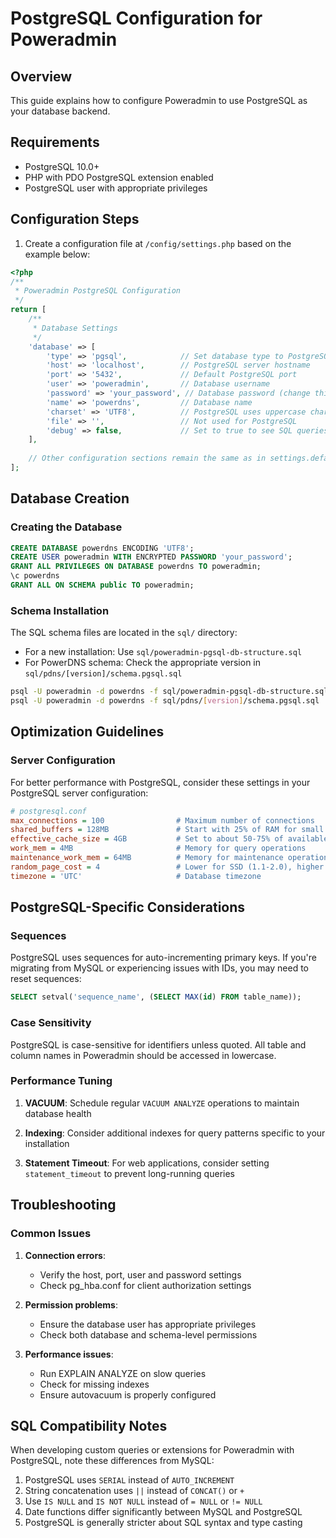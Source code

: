 # PostgreSQL Configuration for Poweradmin

## Overview

This guide explains how to configure Poweradmin to use PostgreSQL as your database backend.

## Requirements

- PostgreSQL 10.0+
- PHP with PDO PostgreSQL extension enabled
- PostgreSQL user with appropriate privileges

## Configuration Steps

1. Create a configuration file at `/config/settings.php` based on the example below:

```php
<?php
/**
 * Poweradmin PostgreSQL Configuration
 */
return [
    /**
     * Database Settings
     */
    'database' => [
        'type' => 'pgsql',            // Set database type to PostgreSQL
        'host' => 'localhost',        // PostgreSQL server hostname
        'port' => '5432',             // Default PostgreSQL port
        'user' => 'poweradmin',       // Database username
        'password' => 'your_password', // Database password (change this!)
        'name' => 'powerdns',         // Database name
        'charset' => 'UTF8',          // PostgreSQL uses uppercase charset names
        'file' => '',                 // Not used for PostgreSQL
        'debug' => false,             // Set to true to see SQL queries for debugging
    ],
    
    // Other configuration sections remain the same as in settings.defaults.php
];
```

## Database Creation

### Creating the Database

```sql
CREATE DATABASE powerdns ENCODING 'UTF8';
CREATE USER poweradmin WITH ENCRYPTED PASSWORD 'your_password';
GRANT ALL PRIVILEGES ON DATABASE powerdns TO poweradmin;
\c powerdns
GRANT ALL ON SCHEMA public TO poweradmin;
```

### Schema Installation

The SQL schema files are located in the `sql/` directory:

- For a new installation: Use `sql/poweradmin-pgsql-db-structure.sql`
- For PowerDNS schema: Check the appropriate version in `sql/pdns/[version]/schema.pgsql.sql`

```bash
psql -U poweradmin -d powerdns -f sql/poweradmin-pgsql-db-structure.sql
psql -U poweradmin -d powerdns -f sql/pdns/[version]/schema.pgsql.sql
```

## Optimization Guidelines

### Server Configuration

For better performance with PostgreSQL, consider these settings in your PostgreSQL server configuration:

```ini
# postgresql.conf
max_connections = 100                # Maximum number of connections
shared_buffers = 128MB               # Start with 25% of RAM for small servers
effective_cache_size = 4GB           # Set to about 50-75% of available RAM
work_mem = 4MB                       # Memory for query operations
maintenance_work_mem = 64MB          # Memory for maintenance operations
random_page_cost = 4                 # Lower for SSD (1.1-2.0), higher for HDD
timezone = 'UTC'                     # Database timezone
```

## PostgreSQL-Specific Considerations

### Sequences

PostgreSQL uses sequences for auto-incrementing primary keys. If you're migrating from MySQL or experiencing issues with IDs, you may need to reset sequences:

```sql
SELECT setval('sequence_name', (SELECT MAX(id) FROM table_name));
```

### Case Sensitivity

PostgreSQL is case-sensitive for identifiers unless quoted. All table and column names in Poweradmin should be accessed in lowercase.

### Performance Tuning

1. **VACUUM**: Schedule regular `VACUUM ANALYZE` operations to maintain database health

2. **Indexing**: Consider additional indexes for query patterns specific to your installation

3. **Statement Timeout**: For web applications, consider setting `statement_timeout` to prevent long-running queries

## Troubleshooting

### Common Issues

1. **Connection errors**: 
   - Verify the host, port, user and password settings
   - Check pg_hba.conf for client authorization settings

2. **Permission problems**: 
   - Ensure the database user has appropriate privileges
   - Check both database and schema-level permissions

3. **Performance issues**:
   - Run EXPLAIN ANALYZE on slow queries
   - Check for missing indexes
   - Ensure autovacuum is properly configured

## SQL Compatibility Notes

When developing custom queries or extensions for Poweradmin with PostgreSQL, note these differences from MySQL:

1. PostgreSQL uses `SERIAL` instead of `AUTO_INCREMENT`
2. String concatenation uses `||` instead of `CONCAT()` or `+`
3. Use `IS NULL` and `IS NOT NULL` instead of `= NULL` or `!= NULL`
4. Date functions differ significantly between MySQL and PostgreSQL
5. PostgreSQL is generally stricter about SQL syntax and type casting